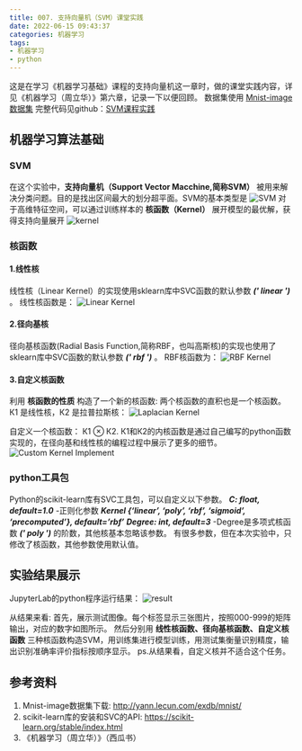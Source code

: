 ```yaml
---
title: 007. 支持向量机（SVM）课堂实践
date: 2022-06-15 09:43:37
categories: 机器学习
tags:
- 机器学习
- python
---
```

这是在学习《机器学习基础》课程的支持向量机这一章时，做的课堂实践内容，详见《机器学习（周立华）》第六章，记录一下以便回顾。
数据集使用 [Mnist-image数据集](http://yann.lecun.com/exdb/mnist/)
完整代码见github：[SVM课程实践](https://github.com/KennanYang/mechine-learning/blob/master/week7_SVM.ipynb)

## 机器学习算法基础
###	SVM
在这个实验中，**支持向量机（Support Vector Macchine,简称SVM）** 被用来解决分类问题。目的是找出区间最大的划分超平面。SVM的基本类型是
![SVM](https://pic.imgdb.cn/item/62a93fc309475431297f94bc.png)
对于高维特征空间，可以通过训练样本的 **核函数（Kernel）** 展开模型的最优解，获得支持向量展开
![kernel](https://pic.imgdb.cn/item/62a93fc309475431297f9466.png)
###  核函数
#### 1.线性核
线性核（Linear Kernel）的实现使用sklearn库中SVC函数的默认参数 ***(' linear ')*** 。
线性核函数是：
![Linear Kernel](https://pic.imgdb.cn/item/62a93fc309475431297f9471.png)
#### 2.径向基核
径向基核函数(Radial Basis Function,简称RBF，也叫高斯核)的实现也使用了sklearn库中SVC函数的默认参数 ***(' rbf ')*** 。
RBF核函数为：
![RBF Kernel](https://pic.imgdb.cn/item/62a93fc309475431297f9486.png)
 
#### 3.自定义核函数
利用 **核函数的性质** 构造了一个新的核函数: 两个核函数的直积也是一个核函数。
К1 是线性核，К2 是拉普拉斯核：
![Laplacian Kernel](https://pic.imgdb.cn/item/62a945890947543129873256.png)

自定义一个核函数： К1 ⊗ К2.
К1和К2的内核函数是通过自己编写的python函数实现的，在径向基和线性核的编程过程中展示了更多的细节。
![Custom Kernel Implement](https://pic.imgdb.cn/item/62a94252094754312983607a.png)
### python工具包
Python的scikit-learn库有SVC工具包，可以自定义以下参数。
***C: float, default=1.0***
-正则化参数
***Kernel {‘linear’, ‘poly’, ‘rbf’, ‘sigmoid’, ‘precomputed’}, default=’rbf’***
***Degree: int, default=3***
-Degree是多项式核函数 ***(' poly ')*** 的阶数，其他核基本忽略该参数。
有很多参数，但在本次实验中，只修改了核函数，其他参数使用默认值。

##	实验结果展示
JupyterLab的python程序运行结果：
![result](https://pic.imgdb.cn/item/62a93fc309475431297f9495.png)

从结果来看:
首先，展示测试图像。每个标签显示三张图片，按照000-999的矩阵输出，对应的数字如图所示。
然后分别用 **线性核函数、径向基核函数、自定义核函数** 三种核函数构造SVM，用训练集进行模型训练，用测试集衡量识别精度，输出识别准确率评价指标按顺序显示。
ps.从结果看，自定义核并不适合这个任务。

## 参考资料
1.	Mnist-image数据集下载: http://yann.lecun.com/exdb/mnist/
2.	scikit-learn库的安装和SVC的API: 
https://scikit-learn.org/stable/index.html
3.	《机器学习（周立华）》（西瓜书）
